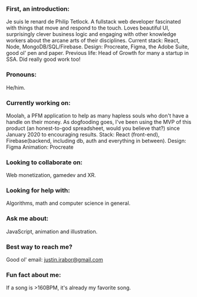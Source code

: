 
<!--
**vunderkind/vunderkind** is a ✨ _special_ ✨ repository because its `README.md` (this file) appears on your GitHub profile.

Here are some ideas to get you started:

- 🔭 I’m currently working on ...
- 🌱 I’m currently learning ...
- 👯 I’m looking to collaborate on ...
- 🤔 I’m looking for help with ...
- 💬 Ask me about ...
- 📫 How to reach me: ...
- 😄 Pronouns: ...
- ⚡ Fun fact: ...
-->

### First, an introduction:
Je suis le renard de Philip Tetlock. A fullstack web developer fascinated with things that move and respond to the touch. Loves beautiful UI, surprisingly clever business logic and engaging with other knowledge workers about the arcane arts of their disciplines. 
Current stack: React, Node, MongoDB/SQL/Firebase. 
Design: Procreate, Figma, the Adobe Suite, good ol' pen and paper. 
Previous life: Head of Growth for many a startup in SSA. Did really good work too!

### Pronouns:
He/him.

### Currently working on:
Moolah, a PFM application to help as many hapless souls who don't have a handle on their money. As dogfooding goes, I've been using the MVP of this product (an honest-to-god spreadsheet, would you believe that?) since January 2020 to encouraging results. 
Stack: React (front-end), Firebase(backend, including db, auth and everything in between).
Design: Figma
Animation: Procreate 

### Looking to collaborate on:
Web monetization, gamedev and XR. 

### Looking for help with:
Algorithms, math and computer science in general. 

### Ask me about:
JavaScript, animation and illustration. 

### Best way to reach me?
Good ol' email: justin.irabor@gmail.com

### Fun fact about me:
If a song is >160BPM, it's already my favorite song. 

